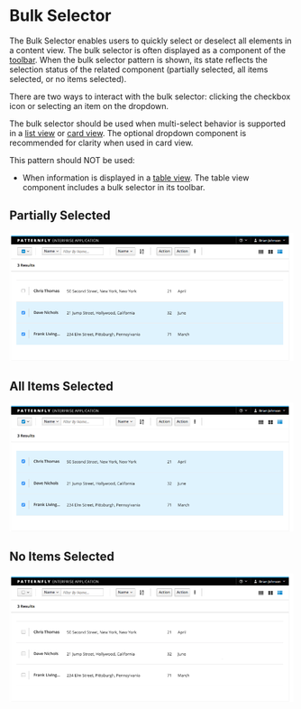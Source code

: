 # Bulk Selector

The Bulk Selector enables users to quickly select or deselect all elements in a content view. The bulk selector is often displayed as a component of the [toolbar](http://www.patternfly.org/pattern-library/forms-and-controls/toolbar/). When the bulk selector pattern is shown, its state reflects the selection status of the related component (partially selected, all items selected, or no items selected).

There are two ways to interact with the bulk selector: clicking the checkbox icon or selecting an item on the dropdown.

The bulk selector should be used when multi-select behavior is supported in a [list view](http://www.patternfly.org/pattern-library/content-views/list-view/) or [card view](http://www.patternfly.org/pattern-library/content-views/card-view/). The optional dropdown component is recommended for clarity when used in card view.

This pattern should NOT be used:
* When information is displayed in a [table view](http://www.patternfly.org/pattern-library/content-views/table-view/). The table view component includes a bulk selector in its toolbar.

## Partially Selected
![Some Selected](img/BulkSelector-SomeSelected.png)

## All Items Selected
![All Selected](img/BulkSelector-AllSelected.png)

## No Items Selected
![None Selected](img/BulkSelector-NoneSelected-Default.png)
